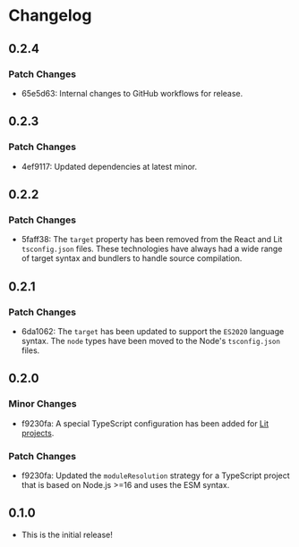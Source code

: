 # Changelog

## 0.2.4

### Patch Changes

- 65e5d63: Internal changes to GitHub workflows for release.

## 0.2.3

### Patch Changes

- 4ef9117: Updated dependencies at latest minor.

## 0.2.2

### Patch Changes

- 5faff38: The `target` property has been removed from the React and Lit `tsconfig.json` files. These technologies have always had a wide range of target syntax and bundlers to handle source compilation.

## 0.2.1

### Patch Changes

- 6da1062: The `target` has been updated to support the `ES2020` language syntax. The `node` types have been moved to the Node's `tsconfig.json` files.

## 0.2.0

### Minor Changes

- f9230fa: A special TypeScript configuration has been added for [Lit projects](https://lit.dev/).

### Patch Changes

- f9230fa: Updated the `moduleResolution` strategy for a TypeScript project that is based on Node.js >=16 and uses the ESM syntax.

## 0.1.0

- This is the initial release!
